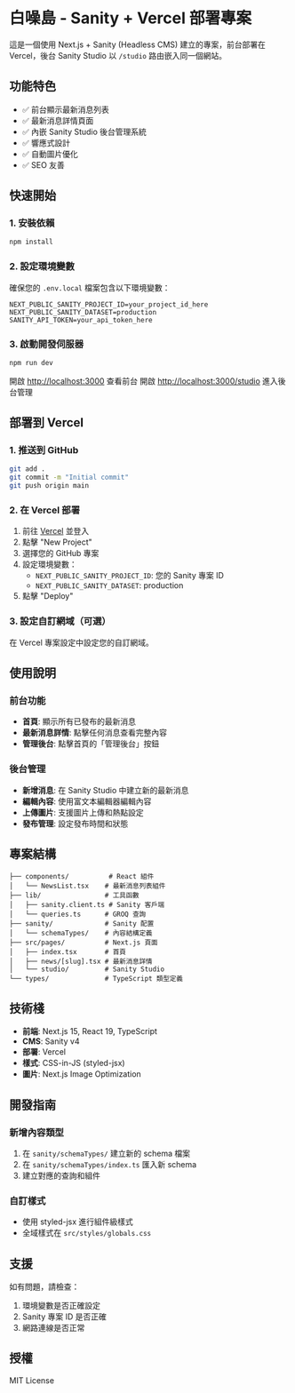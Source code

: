 # 白噪島 - Sanity + Vercel 部署專案

這是一個使用 Next.js + Sanity (Headless CMS) 建立的專案，前台部署在 Vercel，後台 Sanity Studio 以 `/studio` 路由嵌入同一個網站。

## 功能特色

- ✅ 前台顯示最新消息列表
- ✅ 最新消息詳情頁面
- ✅ 內嵌 Sanity Studio 後台管理系統
- ✅ 響應式設計
- ✅ 自動圖片優化
- ✅ SEO 友善

## 快速開始

### 1. 安裝依賴

```bash
npm install
```

### 2. 設定環境變數

確保您的 `.env.local` 檔案包含以下環境變數：

```env
NEXT_PUBLIC_SANITY_PROJECT_ID=your_project_id_here
NEXT_PUBLIC_SANITY_DATASET=production
SANITY_API_TOKEN=your_api_token_here
```

### 3. 啟動開發伺服器

```bash
npm run dev
```

開啟 [http://localhost:3000](http://localhost:3000) 查看前台
開啟 [http://localhost:3000/studio](http://localhost:3000/studio) 進入後台管理

## 部署到 Vercel

### 1. 推送到 GitHub

```bash
git add .
git commit -m "Initial commit"
git push origin main
```

### 2. 在 Vercel 部署

1. 前往 [Vercel](https://vercel.com) 並登入
2. 點擊 "New Project"
3. 選擇您的 GitHub 專案
4. 設定環境變數：
   - `NEXT_PUBLIC_SANITY_PROJECT_ID`: 您的 Sanity 專案 ID
   - `NEXT_PUBLIC_SANITY_DATASET`: production
5. 點擊 "Deploy"

### 3. 設定自訂網域（可選）

在 Vercel 專案設定中設定您的自訂網域。

## 使用說明

### 前台功能

- **首頁**: 顯示所有已發布的最新消息
- **最新消息詳情**: 點擊任何消息查看完整內容
- **管理後台**: 點擊首頁的「管理後台」按鈕

### 後台管理

- **新增消息**: 在 Sanity Studio 中建立新的最新消息
- **編輯內容**: 使用富文本編輯器編輯內容
- **上傳圖片**: 支援圖片上傳和熱點設定
- **發布管理**: 設定發布時間和狀態

## 專案結構

```
├── components/          # React 組件
│   └── NewsList.tsx    # 最新消息列表組件
├── lib/                # 工具函數
│   ├── sanity.client.ts # Sanity 客戶端
│   └── queries.ts      # GROQ 查詢
├── sanity/             # Sanity 配置
│   └── schemaTypes/    # 內容結構定義
├── src/pages/          # Next.js 頁面
│   ├── index.tsx       # 首頁
│   ├── news/[slug].tsx # 最新消息詳情
│   └── studio/         # Sanity Studio
└── types/              # TypeScript 類型定義
```

## 技術棧

- **前端**: Next.js 15, React 19, TypeScript
- **CMS**: Sanity v4
- **部署**: Vercel
- **樣式**: CSS-in-JS (styled-jsx)
- **圖片**: Next.js Image Optimization

## 開發指南

### 新增內容類型

1. 在 `sanity/schemaTypes/` 建立新的 schema 檔案
2. 在 `sanity/schemaTypes/index.ts` 匯入新 schema
3. 建立對應的查詢和組件

### 自訂樣式

- 使用 styled-jsx 進行組件級樣式
- 全域樣式在 `src/styles/globals.css`

## 支援

如有問題，請檢查：

1. 環境變數是否正確設定
2. Sanity 專案 ID 是否正確
3. 網路連線是否正常

## 授權

MIT License
